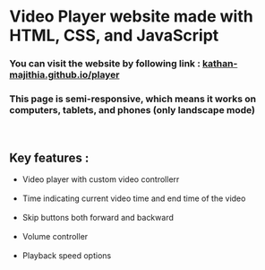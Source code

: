 <h1>Video Player website made with HTML, CSS, and JavaScript </h1>

<h3>You can visit the website by following link : <a href="https://kathan-majithia.github.io/player">kathan-majithia.github.io/player</a></h3>

<h3>This page is semi-responsive, which means it works on computers, tablets, and phones (only landscape mode)</h3><br>

<h2>Key features : </h2>
<ul>
  <li><div>Video player with custom video controllerr</div></li><br>
  <li><div>Time indicating current video time and end time of the video</div></li><br>
  <li><div>Skip buttons both forward and backward</div></li><br>
  <li><div>Volume controller</div></li><br>
  <li><div>Playback speed options</div></li><br>



</ul>
